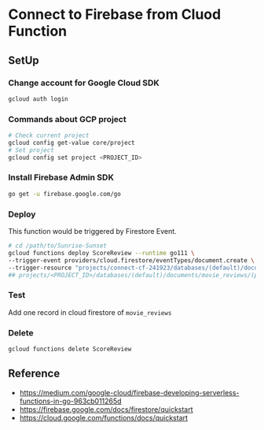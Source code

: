 # Connect to Firebase from Cluod Function 

## SetUp

### Change account for Google Cloud SDK

```bash
gcloud auth login
```

### Commands about GCP project

```bash
# Check current project
gcloud config get-value core/project
# Set project
gcloud config set project <PROJECT_ID>
```

### Install Firebase Admin SDK

```bash
go get -u firebase.google.com/go
```

### Deploy

This function would be triggered by Firestore Event.

```bash
# cd /path/to/Sunrise-Sunset
gcloud functions deploy ScoreReview --runtime go111 \
--trigger-event providers/cloud.firestore/eventTypes/document.create \
--trigger-resource "projects/connect-cf-241923/databases/(default)/documents/movie_reviews/{pushId}"
## projects/<PROJECT_ID>/databases/(default)/documents/movie_reviews/(pushId)
```

### Test

Add one record in cloud firestore of `movie_reviews`

### Delete

```bash
gcloud functions delete ScoreReview
```

## Reference 
* https://medium.com/google-cloud/firebase-developing-serverless-functions-in-go-963cb011265d
* https://firebase.google.com/docs/firestore/quickstart
* https://cloud.google.com/functions/docs/quickstart